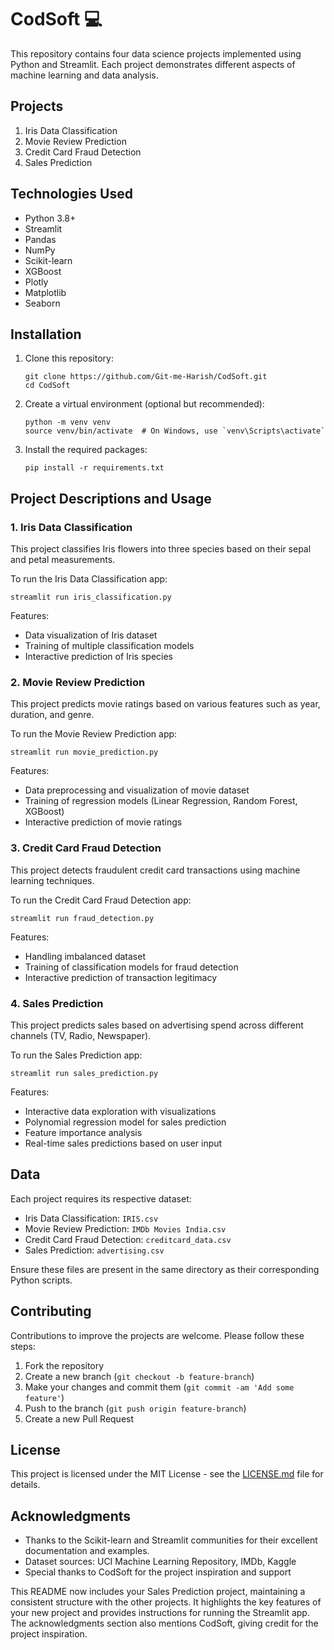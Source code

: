 # CodSoft 💻

This repository contains four data science projects implemented using Python and Streamlit. Each project demonstrates different aspects of machine learning and data analysis.

## Projects

1. Iris Data Classification
2. Movie Review Prediction
3. Credit Card Fraud Detection
4. Sales Prediction

## Technologies Used

- Python 3.8+
- Streamlit
- Pandas
- NumPy
- Scikit-learn
- XGBoost
- Plotly
- Matplotlib
- Seaborn

## Installation

1. Clone this repository:
   ```
   git clone https://github.com/Git-me-Harish/CodSoft.git
   cd CodSoft
   ```
2. Create a virtual environment (optional but recommended):
   ```
   python -m venv venv
   source venv/bin/activate  # On Windows, use `venv\Scripts\activate`
   ```
3. Install the required packages:
   ```
   pip install -r requirements.txt
   ```

## Project Descriptions and Usage

### 1. Iris Data Classification

This project classifies Iris flowers into three species based on their sepal and petal measurements.

To run the Iris Data Classification app:
```
streamlit run iris_classification.py
```

Features:
- Data visualization of Iris dataset
- Training of multiple classification models
- Interactive prediction of Iris species

### 2. Movie Review Prediction

This project predicts movie ratings based on various features such as year, duration, and genre.

To run the Movie Review Prediction app:
```
streamlit run movie_prediction.py
```

Features:
- Data preprocessing and visualization of movie dataset
- Training of regression models (Linear Regression, Random Forest, XGBoost)
- Interactive prediction of movie ratings

### 3. Credit Card Fraud Detection

This project detects fraudulent credit card transactions using machine learning techniques.

To run the Credit Card Fraud Detection app:
```
streamlit run fraud_detection.py
```

Features:
- Handling imbalanced dataset
- Training of classification models for fraud detection
- Interactive prediction of transaction legitimacy

### 4. Sales Prediction

This project predicts sales based on advertising spend across different channels (TV, Radio, Newspaper).

To run the Sales Prediction app:
```
streamlit run sales_prediction.py
```

Features:
- Interactive data exploration with visualizations
- Polynomial regression model for sales prediction
- Feature importance analysis
- Real-time sales predictions based on user input

## Data

Each project requires its respective dataset:
- Iris Data Classification: `IRIS.csv`
- Movie Review Prediction: `IMDb Movies India.csv`
- Credit Card Fraud Detection: `creditcard_data.csv`
- Sales Prediction: `advertising.csv`

Ensure these files are present in the same directory as their corresponding Python scripts.

## Contributing

Contributions to improve the projects are welcome. Please follow these steps:
1. Fork the repository
2. Create a new branch (`git checkout -b feature-branch`)
3. Make your changes and commit them (`git commit -am 'Add some feature'`)
4. Push to the branch (`git push origin feature-branch`)
5. Create a new Pull Request

## License

This project is licensed under the MIT License - see the [LICENSE.md](LICENSE.md) file for details.

## Acknowledgments

- Thanks to the Scikit-learn and Streamlit communities for their excellent documentation and examples.
- Dataset sources: UCI Machine Learning Repository, IMDb, Kaggle
- Special thanks to CodSoft for the project inspiration and support

This README now includes your Sales Prediction project, maintaining a consistent structure with the other projects. It highlights the key features of your new project and provides instructions for running the Streamlit app. The acknowledgments section also mentions CodSoft, giving credit for the project inspiration.
